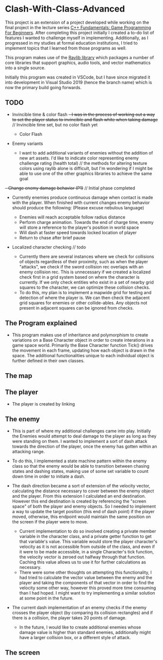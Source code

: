 # Clash-With-Class-Advanced

This project is an extension of a project developed while working on the final project in the lecture series [C++ Fundamentals: Game Programming For Beginners](https://www.gamedev.tv/p/cpp-fundamentals). After completing this project initially I created a to-do list of features I wanted to challenge myself in implementing.
Additionally, as I progressed in my studies at formal education institutions, I tried to implement topics that I learned from those programs as well.

This program makes use of the [Raylib library](https://www.raylib.com/) which packages a number of core libraries that support graphics, audio tools, and vector mathematics into a single source.

Initially this program was created in VSCode, but I have since migrated it into development in Visual Studio 2019 (hence the branch name) which is now the primary build going forwards.

## TODO

- Invincible time & color flash
  ~~- I was in the process of working out a way to set the player status to invincible and flash white when taking damage~~ // Invincible time set, but no color flash yet
  - Color Flash

- Enemy variants
  - I want to add additional variants of enemies without the addition of new art assets. I'd like to indicate color representing enemy challenge rating (health total) // the methods for altering texture colors using raylib alone is difficult, but I'm wondering if I might be able to use one of the other graphics libraries to achieve the same goal

~~- Change enemy damage behavior (P1)~~ // Initial phase completed
  - Currently enemies produce continuous damage when contact is made with the player. When finished with current changes enemy behavior should produce the following: (Please excuse nebulous language)
    - Enemies will reach acceptable follow radius distance
    - Perform charge animation. Towards the end of charge time, enemy will store a reference to the player's position in world space
    - Will dash at faster speed towards locked location of player
    - Return to chase after brief pause
   
- Localized character checking // todo
  - Currently there are several instances where we check for collisions of objects regardless of their proximity, such as when the player "attacks", we check if the sword collision rec overlaps with an enemy collision rec. This is unnecessary if we created a localized check first in a grid system based on where the character is currently. If we only check entities who exist in a set of nearby grid squares to the character, we can optimize these collision checks.
  - To do this, my plan is to implement a mapwide grid for testing and detection of where the player is. We can then check the adjacent grid squares for enemies or other collide-ables. Any objects not present in adjacent squares can be ignored from checks.

## The Program explained

<DESCRIPTION SOON>

- This program makes use of inheritance and polymorphism to create variations on a Base Character object in order to create interations in a game space world. Primarily the Base Character function Tick() drives the movement in each frame, updating how each object is drawn in the space. The additional functionalities unique to each individual object is further defined in their own classes. 

## The map

<DESCRIPTION SOON>

## The player

<DESCRIPTION SOON>

- The player is created by linking 

## The enemy

<DESCRIPTION SOON>

- This is part of where my additional challenges came into play. Initially the Enemies would attempt to deal damage to the player as long as they were standing on them. I wanted to implement a sort of dash attack towards the direction of the player, once the enemy has gotten within an attacking range.
- To do this, I implemented a state machine pattern within the enemy class so that the enemy would be able to transition between chasing states and dashing states, making use of some set variable to count down time in order to initiate a dash.
- The dash direction became a sort of extension of the velocity vector, calculating the distance necessary to cover between the enemy object and the player. From this extension I calculated an end destination. However this end destination is created by referencing the "screen space" of both the player and enemy objects. So I needed to implement a way to update the target position (this end of dash point) if the player moved, otherwise, this endpoint would maintain the same position on the screen if the player were to move.
  - Current implementation to do so involved creating a private member variable in the character class, and a private getter function to get that variable's value. This variable would store the player character's velocity as it is not accessible from outside of the class, and even if it were to be made accessible, in a single Character's tick function, the velocity vector is zeroed out halfway through that function. Caching this value allows us to use it for further calculations as necessary.
  - There were some other thoughts on attempting this functionality, I had tried to calculate the vector value between the enemy and the player and taking the components of that vector in order to find the velocity some other way, however this proved more time consuming than I had hoped. I might want to try implementing a similar solution at some point in the future.

- The current dash implementation of an enemy checks if the enemy crosses the player object (by comparing its collision rectangles) and if there is a collision, the player takes 20 points of damage.
  - In the future, I would like to create additional enemies whose damage value is higher than standard enemies, additionally might have a larger collision box, or a different style of attack.

## The screen

<DESCRIPTION SOON>
